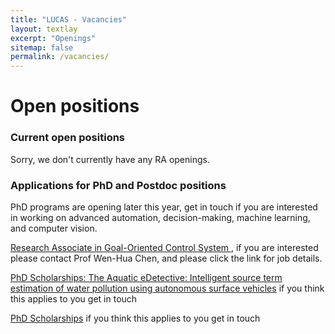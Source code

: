 ```yaml
---
title: "LUCAS - Vacancies"
layout: textlay
excerpt: "Openings"
sitemap: false
permalink: /vacancies/
---
```


# Open positions

### Current open positions
Sorry, we don't currently have any RA openings.


### Applications for PhD and Postdoc positions

PhD programs are opening later this year, get in touch if you are interested in working on advanced automation, decision-making, machine learning, and computer vision.

[Research Associate in Goal-Oriented Control System ](https://vacancies.lboro.ac.uk/tlive_webrecruitment/wrd/run/ETREC107GF.open?VACANCY_ID=585387T83z&WVID=5913100PrZ&LANG=USA), if you are interested please contact Prof Wen-Hua Chen, and please click the link for job details.

[PhD Scholarships: The Aquatic eDetective: Intelligent source term estimation of water pollution using autonomous surface vehicles](https://www.lboro.ac.uk/study/postgraduate/research-degrees/phd-opportunities/the-aquatic-edetective-intelligent-source-term/) if you think this applies to you get in touch

[PhD Scholarships](https://www.lboro.ac.uk/study/postgraduate/fees-funding/research-degree-funding/china-scholarship-council/) if you think this applies to you get in touch  

<br>
<br>
<br>
<br>
